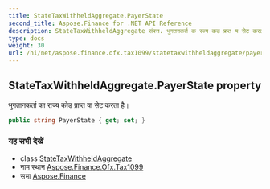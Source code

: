 ```yaml
---
title: StateTaxWithheldAggregate.PayerState
second_title: Aspose.Finance for .NET API Reference
description: StateTaxWithheldAggregate संपत्त. भुगतनकर्त क रज्य कड प्रप्त य सेट करत है
type: docs
weight: 30
url: /hi/net/aspose.finance.ofx.tax1099/statetaxwithheldaggregate/payerstate/
---
```

## StateTaxWithheldAggregate.PayerState property

भुगतानकर्ता का राज्य कोड प्राप्त या सेट करता है।

```csharp
public string PayerState { get; set; }
```

### यह सभी देखें

* class [StateTaxWithheldAggregate](../)
* नाम स्थान [Aspose.Finance.Ofx.Tax1099](../../statetaxwithheldaggregate/)
* सभा [Aspose.Finance](../../../)



